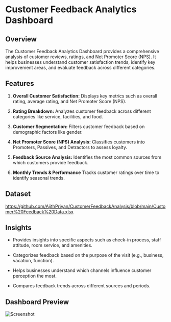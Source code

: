 # Customer Feedback Analytics Dashboard

## Overview

The Customer Feedback Analytics Dashboard provides a comprehensive analysis of customer reviews, ratings, and Net Promoter Score (NPS). It helps businesses understand customer satisfaction trends, identify key improvement areas, and evaluate feedback across different categories.

## Features

1. **Overall Customer Satisfaction:** Displays key metrics such as overall rating, average rating, and Net Promoter Score (NPS).

2. **Rating Breakdown:** Analyzes customer feedback across different categories like service, facilities, and food.

3. **Customer Segmentation:** Filters customer feedback based on demographic factors like gender.

4. **Net Promoter Score (NPS) Analysis:** Classifies customers into Promoters, Passives, and Detractors to assess loyalty.

5. **Feedback Source Analysis:** Identifies the most common sources from which customers provide feedback.

6. **Monthly Trends & Performance** Tracks customer ratings over time to identify seasonal trends.

## Dataset

https://github.com/AjithPriyan/CustomerFeedbackAnalysis/blob/main/Customer%20Feedback%20Data.xlsx

## Insights

- Provides insights into specific aspects such as check-in process, staff attitude, room service, and amenities.

- Categorizes feedback based on the purpose of the visit (e.g., business, vacation, function).

- Helps businesses understand which channels influence customer perception the most.

- Compares feedback trends across different sources and periods.

## Dashboard Preview

![Screenshot](https://github.com/user-attachments/assets/b3b8d416-db4a-4e1a-a0f6-e15a5c4cf219)

